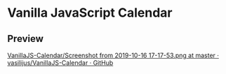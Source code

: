 # Vanilla JavaScript Calendar

## Preview


[VanillaJS-Calendar/Screenshot from 2019-10-16 17-17-53.png at master · vasilijus/VanillaJS-Calendar · GitHub](https://github.com/vasilijus/VanillaJS-Calendar/blob/master/img/Screenshot%20from%202019-10-16%2017-17-53.png)